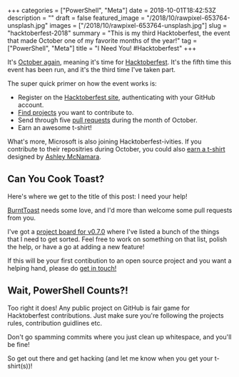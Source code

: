 +++
categories = ["PowerShell", "Meta"]
date = 2018-10-01T18:42:53Z
description = ""
draft = false
featured_image = "/2018/10/rawpixel-653764-unsplash.jpg"
images = ["/2018/10/rawpixel-653764-unsplash.jpg"]
slug = "hacktoberfest-2018"
summary = "This is my third Hacktoberfest, the event that made October one of my favorite months of the year!"
tag = ["PowerShell", "Meta"]
title = "I Need You! #Hacktoberfest"
+++


It's [October again](https://king.geek.nz/2017/10/02/oct-17/), meaning it's time for [Hacktoberfest](https://hacktoberfest.digitalocean.com/). It's the fifth time this event has been run, and it's the third time I've taken part.

The super quick primer on how the event works is:

* Register on the [Hacktoberfest site](https://hacktoberfest.digitalocean.com/), authenticating with your GitHub account.
* [Find projects](https://up-for-grabs.net/) you want to contribute to.
* Send through five [pull requests](https://yourfirstpr.github.io/) during the month of October.
* Earn an awesome t-shirt!

What's more, Microsoft is also joining Hacktoberfest-ivities. If you contribute to their repositries during October, you could also [earn a t-shirt](https://open.microsoft.com/2018/09/30/join-hacktoberfest-2018-celebration-microsoft/) designed by [Ashley McNamara](https://developer.microsoft.com/en-nz/advocates/ashley-mcnamara).

## **Can You Cook Toast?**

Here's where we get to the title of this post: I need your help!

[BurntToast](https://www.powershellgallery.com/packages/BurntToast) needs some love, and I'd more than welcome some pull requests from you.

I've got a [project board for v0.7.0](https://github.com/Windos/BurntToast/projects/2) where I've listed a bunch of the things that I need to get sorted. Feel free to work on something on that list, polish the help, or have a go at adding a new feature!

If this will be your first contibution to an open source project and you want a helping hand, please do [get in touch!](https://twitter.com/WindosNZ)

## **Wait, PowerShell Counts?!**

Too right it does! Any public project on GitHub is fair game for Hacktoberfest contributions. Just make sure you're following the projects rules, contribution guidlines etc.

Don't go spamming commits where you just clean up whitespace, and you'll be fine!

So get out there and get hacking (and let me know when you get your t-shirt(s))!


